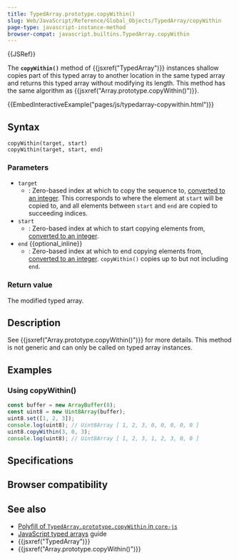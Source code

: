 ```yaml
---
title: TypedArray.prototype.copyWithin()
slug: Web/JavaScript/Reference/Global_Objects/TypedArray/copyWithin
page-type: javascript-instance-method
browser-compat: javascript.builtins.TypedArray.copyWithin
---
```


{{JSRef}}

The **`copyWithin()`** method of {{jsxref("TypedArray")}} instances shallow copies part of this typed array to another location in the same typed array and returns this typed array without modifying its length. This method has the same algorithm as {{jsxref("Array.prototype.copyWithin()")}}.

{{EmbedInteractiveExample("pages/js/typedarray-copywithin.html")}}

## Syntax

```js-nolint
copyWithin(target, start)
copyWithin(target, start, end)
```

### Parameters

- `target`
  - : Zero-based index at which to copy the sequence to, [converted to an integer](/Web/JavaScript/Reference/Global_Objects/Number#integer_conversion). This corresponds to where the element at `start` will be copied to, and all elements between `start` and `end` are copied to succeeding indices.
- `start`
  - : Zero-based index at which to start copying elements from, [converted to an integer](/Web/JavaScript/Reference/Global_Objects/Number#integer_conversion).
- `end` {{optional_inline}}
  - : Zero-based index at which to end copying elements from, [converted to an integer](/Web/JavaScript/Reference/Global_Objects/Number#integer_conversion). `copyWithin()` copies up to but not including `end`.

### Return value

The modified typed array.

## Description

See {{jsxref("Array.prototype.copyWithin()")}} for more details. This method is not generic and can only be called on typed array instances.

## Examples

### Using copyWithin()

```js
const buffer = new ArrayBuffer(8);
const uint8 = new Uint8Array(buffer);
uint8.set([1, 2, 3]);
console.log(uint8); // Uint8Array [ 1, 2, 3, 0, 0, 0, 0, 0 ]
uint8.copyWithin(3, 0, 3);
console.log(uint8); // Uint8Array [ 1, 2, 3, 1, 2, 3, 0, 0 ]
```

## Specifications



## Browser compatibility



## See also

- [Polyfill of `TypedArray.prototype.copyWithin` in `core-js`](https://github.com/zloirock/core-js#ecmascript-typed-arrays)
- [JavaScript typed arrays](/Web/JavaScript/Guide/Typed_arrays) guide
- {{jsxref("TypedArray")}}
- {{jsxref("Array.prototype.copyWithin()")}}
